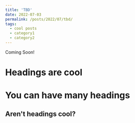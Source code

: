 ```yaml
---
title: 'TBD'
date: 2022-07-03
permalink: /posts/2022/07/tbd/
tags:
  - cool posts
  - category1
  - category2
---
```


Coming Soon!

Headings are cool
======

You can have many headings
======

Aren't headings cool?
------